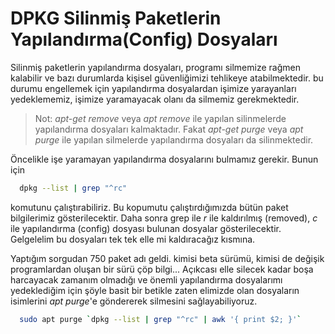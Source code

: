 # DPKG Silinmiş Paketlerin Yapılandırma(Config) Dosyaları

Silinmiş paketlerin yapılandırma dosyaları, programı silmemize
rağmen kalabilir ve bazı durumlarda kişisel güvenliğimizi tehlikeye atabilmektedir.
bu durumu engellemek için yapılandırma dosyalardan işimize yarayanları yedeklememiz,
işimize yaramayacak olanı da silmemiz gerekmektedir.

> Not: *apt-get remove* veya *apt remove* ile yapılan silinmelerde yapılandırma 
dosyaları kalmaktadır. Fakat *apt-get purge* veya *apt purge* ile yapılan silmelerde
yapılandırma dosyaları da silinmektedir.

Öncelikle işe yaramayan yapılandırma dosyalarını bulmamız gerekir. Bunun için

~~~bash
  dpkg --list | grep "^rc"
~~~

komutunu çalıştırabiliriz. Bu kopumutu çalıştırdığımızda bütün paket bilgilerimiz 
gösterilecektir. Daha sonra grep ile *r* ile kaldırılmış (removed), *c* ile 
yapılandırma (config) dosyası bulunan dosyalar gösterilecektir. Gelgelelim 
bu dosyaları tek tek elle mi kaldıracağız kısmına.

Yaptığım sorgudan 750 paket adı geldi. kimisi beta sürümü, kimisi de değişik 
programlardan oluşan bir sürü çöp bilgi... Açıkcası elle silecek kadar boşa
harcayacak zamanım olmadığı ve önemli yapılandırma dosyalarımı yedeklediğim için
şöyle basit bir betikle zaten elimizde olan dosyaların isimlerini
*apt purge*'e göndererek silmesini sağlayabiliyoruz.

~~~bash
  sudo apt purge `dpkg --list | grep "^rc" | awk '{ print $2; }'`
~~~
